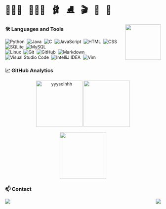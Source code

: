 
# 🧗🏻‍♀️&nbsp;&nbsp;&nbsp;🤸🏻‍♀&nbsp;&nbsp;&nbsp;🩰&nbsp;&nbsp;&nbsp;⛸&nbsp;&nbsp;&nbsp;🎬&nbsp;&nbsp;&nbsp;🎹&nbsp;&nbsp;&nbsp;🎻&nbsp;&nbsp;&nbsp;

<img align="right" height="115" src="http://mazassumnida.wtf/api/v2/generate_badge?boj=solbaram"/>

### 🛠 Languages and Tools
<!-- <p align="left">
  <img src="https://img.shields.io/badge/-Python-05122A?style=flat&logo=python"/>
  <img src="https://img.shields.io/badge/-Java-05122A?style=flat&logo=Java&logoColor=FFA518"/>
  <img src="https://img.shields.io/badge/-C-05122A?style=flat&logo=C&logoColor=A8B9CC"/>
</p>
<p align="left">
  <img src="https://img.shields.io/badge/-JavaScript-05122A?style=flat&logo=javascript"/>
  <img src="https://img.shields.io/badge/-HTML-05122A?style=flat&logo=HTML5"/>
  <img src="https://img.shields.io/badge/-CSS-05122A?style=flat&logo=CSS3&logoColor=1572B6"/>
</p>
<p align="left">
  <img src="https://img.shields.io/badge/-SQLite-05122A?style=flat&logo=SQLite&logoColor=003B57"/>
  <img src="https://img.shields.io/badge/-MySQL-05122A?style=flat&logo=MySQL&logoColor=4479A1"/>
  <img src="https://img.shields.io/badge/-Linux-05122A?style=flat&logo=Linux&logoColor=FCC624"/>
</p>
<p align="left">
  <img src="https://img.shields.io/badge/-Git-05122A?style=flat&logo=git"/>
  <img src="https://img.shields.io/badge/-GitHub-05122A?style=flat&logo=github"/>
  <img src="https://img.shields.io/badge/-Markdown-05122A?style=flat&logo=markdown"/>
</p>
<p align="left">
  <img src="https://img.shields.io/badge/-Visual%20Studio%20Code-05122A?style=flat&logo=visual-studio-code&logoColor=007ACC"/>
  <img src="https://img.shields.io/badge/-IntelliJ%20IDEA-05122A?style=flat&logo=IntelliJ-IDEA"/>
  <img src="https://img.shields.io/badge/-Vim-05122A?style=flat&logo=Vim&logoColor=019733"/>
</p>
 -->
                                                                   
![Python](https://img.shields.io/badge/-Python-060F2C?style=flat&logo=python)&nbsp;
![Java](https://img.shields.io/badge/-Java-060F2C?style=flat&logo=Java&logoColor=FFA518)&nbsp;
![C](https://img.shields.io/badge/-C-060F2C?style=flat&logo=C&logoColor=A8B9CC)&nbsp;
![JavaScript](https://img.shields.io/badge/-JavaScript-060F2C?style=flat&logo=javascript)&nbsp;
![HTML](https://img.shields.io/badge/-HTML-060F2C?style=flat&logo=HTML5)&nbsp;
![CSS](https://img.shields.io/badge/-CSS-060F2C?style=flat&logo=CSS3&logoColor=1572B6)&nbsp;
![SQLite](https://img.shields.io/badge/-SQLite-060F2C?style=flat&logo=SQLite&logoColor=003B57)&nbsp;
![MySQL](https://img.shields.io/badge/-MySQL-060F2C?style=flat&logo=MySQL&logoColor=4479A1)&nbsp;\
![Linux](https://img.shields.io/badge/-Linux-060F2C?style=flat&logo=Linux&logoColor=FCC624)&nbsp;
![Git](https://img.shields.io/badge/-Git-060F2C?style=flat&logo=git)&nbsp;
![GitHub](https://img.shields.io/badge/-GitHub-060F2C?style=flat&logo=github)&nbsp;
![Markdown](https://img.shields.io/badge/-Markdown-060F2C?style=flat&logo=markdown)
![Visual Studio Code](https://img.shields.io/badge/-Visual%20Studio%20Code-060F2C?style=flat&logo=visual-studio-code&logoColor=007ACC)&nbsp;
![IntelliJ IDEA](https://img.shields.io/badge/-IntelliJ%20IDEA-060F2C?style=flat&logo=IntelliJ-IDEA)&nbsp;
![Vim](https://img.shields.io/badge/-Vim-060F2C?style=flat&logo=Vim&logoColor=019733)
 
### 📈 GitHub Analytics
<p align="center">
  <img height="150em" src="https://github-readme-streak-stats.herokuapp.com/?user=yyysolhhh&theme=algolia" alt="yyysolhhh"/>
  <img height="150em" src="https://github-readme-stats.vercel.app/api/top-langs/?username=yyysolhhh&layout=compact&langs_count=9&theme=algolia&exclude_repo=github-slideshow"/>
</p>
<p align="center">
  <img height="150em" src="https://github-readme-stats.vercel.app/api?username=yyysolhhh&theme=algolia&show_icons=true&include_all_commits=true&count_private=true&custom_title=GitHub Stats&hide=stars"/>
</p>

### 📫 Contact
<a href="https://instagram.com/yyysolhhh"><img align="left" src="https://img.shields.io/badge/-@yyysolhhh-E4405F?style=flat&logo=Instagram&logoColor=white"/></a>

<img align="right" src="https://hits.seeyoufarm.com/api/count/incr/badge.svg?url=https%3A%2F%2Fgithub.com%2Fyyysolhhh&count_bg=%2382A9FE&title_bg=%23242938&icon=&icon_color=%23E7E7E7&title=hits&edge_flat=false"/>



<!--
**yyysolhhh/yyysolhhh** is a ✨ _special_ ✨ repository because its `README.md` (this file) appears on your GitHub profile.

Here are some ideas to get you started:

- 🔭 I’m currently working on ...
- 🌱 I’m currently learning ...
- 👯 I’m looking to collaborate on ...
- 🤔 I’m looking for help with ...
- 💬 Ask me about ...
- 📫 How to reach me: ...
- 😄 Pronouns: ...
- ⚡ Fun fact: ...
-->
